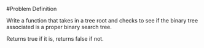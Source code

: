 #Problem Definition

Write a function that takes in a tree root and checks to see if the binary tree associated is a proper binary search tree.

Returns true if it is, returns false if not.
